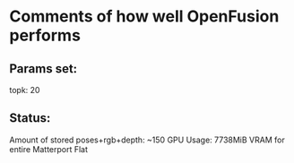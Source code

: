 # Comments of how well OpenFusion performs
## Params set:
topk: 20

## Status:
Amount of stored poses+rgb+depth: ~150
GPU Usage: 7738MiB VRAM for entire Matterport Flat